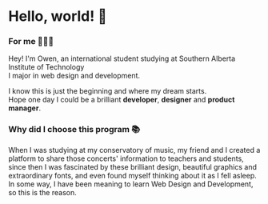 # Hello, world! 👋

### For me 👨🏻‍💻   

Hey! I'm Owen, an international student studying at Southern Alberta Institute of Technology  
I major in web design and development.  

I know this is just the beginning and where my dream starts.  
Hope one day I could be a brilliant **developer**, **designer** and **product manager**.

### Why did I choose this program 📚

When I was studying at my conservatory of music, my friend and I created a platform to share those concerts' information to teachers and students, since then I was fascinated by these brilliant design, beautiful graphics and extraordinary fonts, and even found myself thinking about it as I fell asleep.  
In some way, I have been meaning to learn Web Design and Development, so this is the reason.